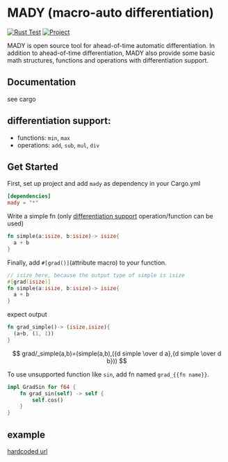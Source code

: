 # MADY (macro-auto differentiation)

[![Rust Test](https://github.com/MDResearch/research/actions/workflows/rust.yml/badge.svg)](https://github.com/MDResearch/research/actions/workflows/rust.yml) [![Project](https://img.shields.io/badge/Project-WIP-brightgreen)](https://github.com/orgs/MDResearch/projects/3)

MADY is open source tool for ahead-of-time automatic differentiation.
In addition to ahead-of-time differentiation, MADY also provide some basic math structures, functions and operations with differentiation support.

## Documentation

see cargo

## differentiation support:

- functions: `min`, `max`
- operations: `add`, `sub`, `mul`, `div`

## Get Started

First, set up project and add ``mady`` as dependency in your Cargo.yml
```toml
[dependencies]
mady = "*"
```

Write a simple fn (only [differentiation support](#differentiation-support) operation/function can be used)

```rust
fn simple(a:isize, b:isize)-> isize{
  a + b
}
```

Finally, add ``#[grad()]``(attribute macro) to your function.
```rust
// isize here, because the output type of simple is isize
#[grad(isize)]
fn simple(a:isize, b:isize)-> isize{
  a + b
}
```

expect output
```rust
fn grad_simple()-> (isize,isize){
  (a+b, (1, 1))
}
```

$$
grad/_simple(a,b)=(simple(a,b),({d simple \over d a},{d simple \over d b}))
$$

To use unsupported function like ``sin``, add fn named ``grad_{{fn name}}``.
```rust
impl GradSin for f64 {
    fn grad_sin(self) -> self {
        self.cos()
    }
}
```

## example

[hardcoded url](https://github.com/MDResearch/Mady/tree/main/examples)

